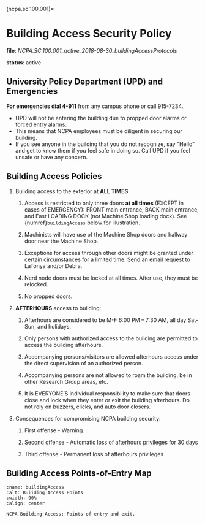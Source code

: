 (ncpa.sc.100.001)=
# Building Access Security Policy

**file**: *NCPA.SC.100.001_active_2018-08-30_buildingAccessProtocols*

**status**: active

## University Policy Department (UPD) and Emergencies

**For emergencies dial 4-911** from any campus phone or call 915-7234.

- UPD will not be entering the building due to propped door alarms or forced entry alarms.  
- This means that NCPA employees must be diligent in securing our building. 
- If you see anyone in the building that you do not recognize, say "Hello" and get to know them if you feel safe in doing so. Call UPD if you feel unsafe or have any concern.

## Building Access Policies 

1. Building access to the exterior at **ALL TIMES**:

    1.  Access is restricted to only three doors **at all times** (EXCEPT in cases of EMERGENCY): FRONT main entrance, BACK main entrance, and East LOADING DOCK (not Machine Shop loading dock). See {numref}`buildingAccess` below for illustration.

    2.  Machinists will have use of the Machine Shop doors and hallway door near the Machine Shop.

    3.  Exceptions for access through other doors might be granted under certain circumstances for a limited time. Send an email request to LaTonya and/or Debra.

    4.  Nerd node doors must be locked at all times. After use, they must be relocked.

    5.  No propped doors.

2.  **AFTERHOURS** access to building:

    1.  Afterhours are considered to be M-F 6:00 PM – 7:30 AM, all day Sat-Sun, and holidays.

    2.  Only persons with authorized access to the building are permitted to access the building afterhours.

    3.  Accompanying persons/visitors are allowed afterhours access under the direct supervision of an authorized person.

    4.  Accompanying persons are not allowed to roam the building, be in other Research Group areas, etc.

    5.  It is EVERYONE’S individual responsibility to make sure that doors close and lock when they enter or exit the building afterhours. Do not rely on buzzers, clicks, and auto door closers.

3.  Consequences for compromising NCPA building security:

    1.  First offense - Warning

    2.  Second offense - Automatic loss of afterhours privileges for 30 days

    3.  Third offense - Permanent loss of afterhours privileges

## Building Access Points-of-Entry Map

```{figure} attachments/buildingAccess.jpg
:name: buildingAccess
:alt: Buiiding Access Points
:width: 90%
:align: center

NCPA Building Access: Points of entry and exit.
```
